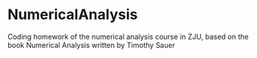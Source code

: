 # NumericalAnalysis
Coding homework of the numerical analysis course in ZJU, based on the book Numerical Analysis written by Timothy Sauer
